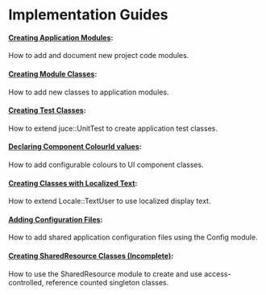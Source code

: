 # Implementation Guides

#### [Creating Application Modules](./implementation/NewModules.md):
How to add and document new project code modules.

#### [Creating Module Classes](./implementation/NewClasses.md):
How to add new classes to application modules.

#### [Creating Test Classes](./implementation/NewTests.md):
How to extend juce::UnitTest to create application test classes.

#### [Declaring Component ColourId values](./implementation/AddColourIds.md):
How to add configurable colours to UI component classes.

#### [Creating Classes with Localized Text](./implementation/Localization.md):
How to extend Locale::TextUser to use localized display text.

#### [Adding Configuration Files](./implementation/NewConfig.md):
How to add shared application configuration files using the Config module.

#### [Creating SharedResource Classes (Incomplete)](./implementation/NewResource.md):
How to use the SharedResource module to create and use access-controlled, reference counted singleton classes.
